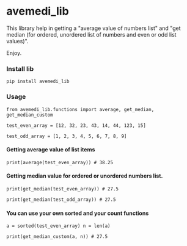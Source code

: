 # avemedi_lib

This library help in getting a "average value of numbers list" and "get median (for ordered, unordered list of numbers and even or odd list values)".

Enjoy.

### Install lib

`pip install avemedi_lib`

### Usage

`from avemedi_lib.functions import average, get_median, get_median_custom`


`test_even_array = [12, 32, 23, 43, 14, 44, 123, 15]`

`test_odd_array = [1, 2, 3, 4, 5, 6, 7, 8, 9] `

#### Getting average value of list items

`print(average(test_even_array)) # 38.25`

#### Getting median value for ordered or unordered numbers list.

`print(get_median(test_even_array)) # 27.5 `

`print(get_median(test_odd_array)) # 27.5`

#### You can use your own sorted and your count functions

`a = sorted(test_even_array) n = len(a)`

`print(get_median_custom(a, n)) # 27.5 `

